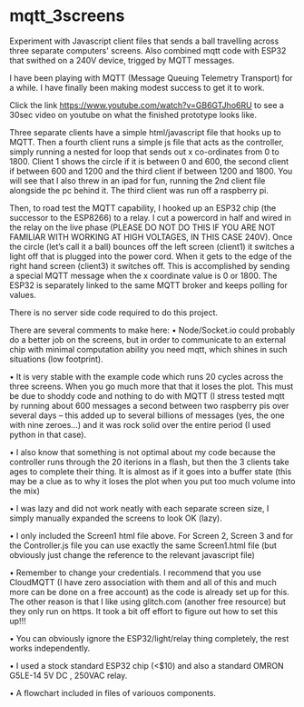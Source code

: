 # mqtt_3screens
Experiment with Javascript client files that sends a ball travelling across three separate computers' screens. Also combined mqtt code with ESP32 that swithed on a 240V device, trigged by MQTT messages.

I have been playing with MQTT (Message Queuing Telemetry Transport) for a while. I have finally been making modest success to get it to work. 

Click the link https://www.youtube.com/watch?v=GB6GTJho6RU to see a 30sec video on youtube on what the finished prototype looks like.

Three separate clients have a simple html/javascript file that hooks up to MQTT. Then a fourth client runs a simple js file that acts as the controller, simply running a nested for loop that sends out x co-ordinates from 0 to 1800. Client 1 shows the circle if it is between 0 and 600, the second client if between 600 and 1200 and the third client if between 1200 and 1800. You will see that I also threw in an ipad for fun, running the 2nd client file alongside the pc behind it. The third client was run off a raspberry pi.

Then, to road test the MQTT capability, I hooked up an ESP32 chip (the successor to the ESP8266) to a relay. I cut a powercord in half and wired in the relay on the live phase (PLEASE DO NOT DO THIS IF YOU ARE NOT FAMILIAR WITH WORKING AT HIGH VOLTAGES, IN THIS CASE 240V). 
Once the circle (let’s call it a ball) bounces off the left screen (client1) it switches a light off that is plugged into the power cord.  When it gets to the edge of the right hand screen (client3) it switches off. This is accomplished by sending a special MQTT message when the x coordinate value is 0 or 1800. The ESP32 is separately linked to the same MQTT broker and keeps polling for values. 

There is no server side code required to do this project. 

There are several comments to make here:
•	Node/Socket.io could probably do a better job on the screens, but in order to communicate to an external chip with minimal computation ability you need mqtt, which shines in such situations (low footprint).

•	It is very stable with the example code which runs 20 cycles across the three screens. When you go much more that that it loses the plot. This must be due to shoddy code and nothing to do with MQTT (I stress tested mqtt by running about 600 messages a second between two raspberry pis over several days – this added up to several billions of messages (yes, the one with nine zeroes…) and it was rock solid over the entire period (I used python in that case).

•	I also know that something is not optimal about my code because the controller runs through the 20 iterions in a flash, but then the 3 clients take ages to complete their thing. It is almost as if it goes into a buffer state (this may be a clue as to why it loses the plot when you put too much volume into the mix)

•	I was lazy and did not work neatly with each separate screen size, I simply manually expanded the screens to look OK (lazy).

•	I only included the Screen1 html file above. For Screen 2, Screen 3 and for the Controller.js file you can use exactly the same Screen1.html file (but obviously just change the reference to the relevant javascript file) 

•	Remember to change your credentials. I recommend that you use CloudMQTT (I have zero association with them and all of this and much more can be done on a free account) as the code is already set up for this. The other reason is that I like using glitch.com (another free resource) but they only run on https. It took a bit off effort to figure out how to set this up!!! 

•	You can obviously ignore the ESP32/light/relay thing completely, the rest works independently.

•	I used a stock standard ESP32 chip (<$10) and also a standard OMRON G5LE-14 5V DC , 250VAC relay.

•	A flowchart included in files of variouos components.





